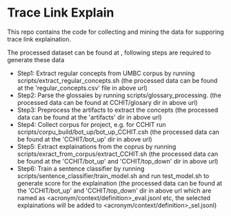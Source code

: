 Trace Link Explain
===
This repo contains the code for collecting and mining the data for supporing trace link explaination. 

The processed dataset can be found at <url>, following steps are required to generate these data
- Step1: Extract regular concepts from UMBC corpus by running scripts/extract_regular_concepts.sh (the processed data can be found at the 'regular_concepts.csv' file in above url)
- Step2: Parse the glossaies by running scripts/glossary_processing. (the processed data can be found at CCHIT/glosary dir in above url)
- Step3: Preprocess the artifacts to extract the concepts (the processed data can be found at the 'artifacts' dir in above url)
- Step4: Collect corpus for project, e.g. for CCHIT run scripts/corpu_build/bot_up/bot_up_CCHIT.csh (the processed data can be found at the 'CCHIT/bot_up' dir in above url)
- Step5: Extract explainations from the coprus by running scripts/exract_from_corpus/extract_CCHIT.sh (the processed data can be found at the 'CCHIT/bot_up' and 'CCHIT/top_down'  dir in above url)
- Step6: Train a sentence classifier by running scripts/sentence_classifier/train_model.sh and run test_model.sh to generate score for the explaination  (the processed data can be found at the 'CCHIT/bot_up' and 'CCHIT/top_down'  dir in above url which are named as <acronym/context/definition>_eval.jsonl etc, the selected explainations will be added to <acronym/context/definition>_sel.jsonl)
